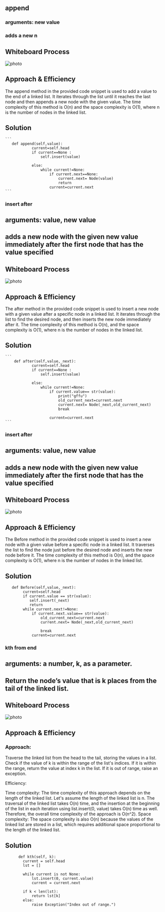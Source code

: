## append
### arguments: new value
### adds a new n

## Whiteboard Process
![photo](https://user-images.githubusercontent.com/125550572/238453626-ea57dca8-adcb-4a93-92aa-63c3805d1283.jpg)
## Approach & Efficiency

The append method in the provided code snippet is used to add a value to the end of a linked list. It iterates through the list until it reaches the last node and then appends a new node with the given value. The time complexity of this method is O(n) and the space complexity is O(1), where n is the number of nodes in the linked list.
## Solution
    ```
       def append(self,value):
                current=self.head
                if current==None :
                    self.insert(value)
                    
                else:
                    while current!=None:
                        if current.next==None:
                            current.next= Node(value)
                            return
                        current=current.next
    ```

### insert after
## arguments: value, new value
## adds a new node with the given new value immediately after the first node that has the value specified

## Whiteboard Process
![photo](https://user-images.githubusercontent.com/125550572/238453699-6b1431cc-d806-427d-8450-7a598cda9216.jpg)
## Approach & Efficiency

The after method in the provided code snippet is used to insert a new node with a given value after a specific node in a linked list. It iterates through the list to find the desired node, and then inserts the new node immediately after it. The time complexity of this method is O(n), and the space complexity is O(1), where n is the number of nodes in the linked list.
## Solution
    ```
        def after(self,value,_next):
                current=self.head
                if current==None :
                    self.insert(value)
                    
                else:
                    while current!=None:   
                        if current.value== str(value):
                            print("gffu")
                            old_current_next=current.next
                            current.next= Node(_next,old_current_next)
                            break 
                        
                        current=current.next
    ```


### insert after
## arguments: value, new value
## adds a new node with the given new value immediately after the first node that has the value specified

## Whiteboard Process
![photo](https://user-images.githubusercontent.com/125550572/238453699-6b1431cc-d806-427d-8450-7a598cda9216.jpg)
## Approach & Efficiency


The Before method in the provided code snippet is used to insert a new node with a given value before a specific node in a linked list. It traverses the list to find the node just before the desired node and inserts the new node before it. The time complexity of this method is O(n), and the space complexity is O(1), where n is the number of nodes in the linked list.
## Solution
```
   def Before(self,value,_next):
        current=self.head
        if current.value == str(value):
           self.insert(_next) 
           return
        while current.next!=None:   
            if current.next.value== str(value):
                old_current_next=current.next
                current.next= Node(_next,old_current_next)
                
                break 
            current=current.next                
```                    


### kth from end
## arguments: a number, k, as a parameter.
## Return the node’s value that is k places from the tail of the linked list.


## Whiteboard Process
![photo](https://user-images.githubusercontent.com/125550572/238771864-7db8c603-de0d-48b1-a00d-799c406599b5.jpg)
## Approach & Efficiency

### Approach:

Traverse the linked list from the head to the tail, storing the values in a list.
Check if the value of k is within the range of the list's indices.
If it is within the range, return the value at index k in the list.
If it is out of range, raise an exception.

Efficiency:

Time complexity: The time complexity of this approach depends on the length of the linked list. Let's assume the length of the linked list is n. The traversal of the linked list takes O(n) time, and the insertion at the beginning of the list in each iteration using list.insert(0, value) takes O(n) time as well. Therefore, the overall time complexity of the approach is O(n^2).
Space complexity: The space complexity is also O(n) because the values of the linked list are stored in a list, which requires additional space proportional to the length of the linked list.
## Solution
```
      def kth(self, k):
        current = self.head
        lst = []

        while current is not None:
            lst.insert(0, current.value)
            current = current.next

        if k < len(lst):
            return lst[k]
        else:
            raise Exception("Index out of range.")              
```                    
                
                
                    
            
        
                       
            
    